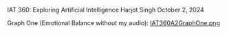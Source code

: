 IAT 360: Exploring Artificial Intelligence 
Harjot Singh
October 2, 2024

Graph One (Emotional Balance without my audio):
[IAT360A2GraphOne.png](https://github.com/harjotsk03/IAT360AssignmentTwoHarjotSingh/blob/main/IAT360A2GraphOne.png)

